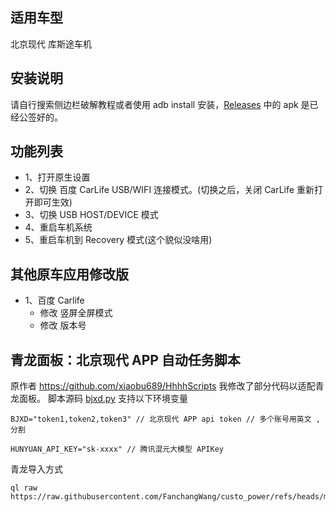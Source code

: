 ## 适用车型
北京现代 库斯途车机

## 安装说明
请自行搜索侧边栏破解教程或者使用 adb install 安装，[Releases](https://github.com/FanchangWang/custo_power/releases) 中的 apk 是已经公签好的。

## 功能列表
- 1、打开原生设置
- 2、切换 百度 CarLife USB/WIFI 连接模式。(切换之后，关闭 CarLife 重新打开即可生效)
- 3、切换 USB HOST/DEVICE 模式
- 4、重启车机系统
- 5、重启车机到 Recovery 模式(这个貌似没啥用)

## 其他原车应用修改版
- 1、百度 Carlife
    + 修改 竖屏全屏模式
    + 修改 版本号

## 青龙面板：北京现代 APP 自动任务脚本
原作者 https://github.com/xiaobu689/HhhhScripts 我修改了部分代码以适配青龙面板。
脚本源码 [bjxd.py](./ql_script/bjxd.py) 支持以下环境变量

```shell
BJXD="token1,token2,token3" // 北京现代 APP api token // 多个账号用英文 , 分割

HUNYUAN_API_KEY="sk-xxxx" // 腾讯混元大模型 APIKey
```

青龙导入方式

 ```shell
 ql raw https://raw.githubusercontent.com/FanchangWang/custo_power/refs/heads/main/ql_script/bjxd.py
 ```
